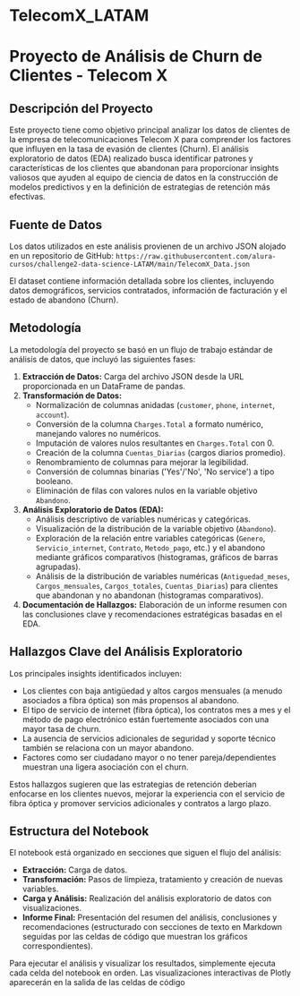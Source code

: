 # TelecomX_LATAM
# Proyecto de Análisis de Churn de Clientes - Telecom X

## Descripción del Proyecto

Este proyecto tiene como objetivo principal analizar los datos de clientes de la empresa de telecomunicaciones Telecom X para comprender los factores que influyen en la tasa de evasión de clientes (Churn). El análisis exploratorio de datos (EDA) realizado busca identificar patrones y características de los clientes que abandonan para proporcionar insights valiosos que ayuden al equipo de ciencia de datos en la construcción de modelos predictivos y en la definición de estrategias de retención más efectivas.

## Fuente de Datos

Los datos utilizados en este análisis provienen de un archivo JSON alojado en un repositorio de GitHub:
`https://raw.githubusercontent.com/alura-cursos/challenge2-data-science-LATAM/main/TelecomX_Data.json`

El dataset contiene información detallada sobre los clientes, incluyendo datos demográficos, servicios contratados, información de facturación y el estado de abandono (Churn).

## Metodología

La metodología del proyecto se basó en un flujo de trabajo estándar de análisis de datos, que incluyó las siguientes fases:

1.  **Extracción de Datos:** Carga del archivo JSON desde la URL proporcionada en un DataFrame de pandas.
2.  **Transformación de Datos:**
    *   Normalización de columnas anidadas (`customer`, `phone`, `internet`, `account`).
    *   Conversión de la columna `Charges.Total` a formato numérico, manejando valores no numéricos.
    *   Imputación de valores nulos resultantes en `Charges.Total` con 0.
    *   Creación de la columna `Cuentas_Diarias` (cargos diarios promedio).
    *   Renombramiento de columnas para mejorar la legibilidad.
    *   Conversión de columnas binarias ('Yes'/'No', 'No service') a tipo booleano.
    *   Eliminación de filas con valores nulos en la variable objetivo `Abandono`.
3.  **Análisis Exploratorio de Datos (EDA):**
    *   Análisis descriptivo de variables numéricas y categóricas.
    *   Visualización de la distribución de la variable objetivo (`Abandono`).
    *   Exploración de la relación entre variables categóricas (`Genero`, `Servicio_internet`, `Contrato`, `Metodo_pago`, etc.) y el abandono mediante gráficos comparativos (histogramas, gráficos de barras agrupadas).
    *   Análisis de la distribución de variables numéricas (`Antiguedad_meses`, `Cargos_mensuales`, `Cargos_totales`, `Cuentas_Diarias`) para clientes que abandonan y no abandonan (histogramas comparativos).
4.  **Documentación de Hallazgos:** Elaboración de un informe resumen con las conclusiones clave y recomendaciones estratégicas basadas en el EDA.

## Hallazgos Clave del Análisis Exploratorio

Los principales insights identificados incluyen:

*   Los clientes con baja antigüedad y altos cargos mensuales (a menudo asociados a fibra óptica) son más propensos al abandono.
*   El tipo de servicio de internet (fibra óptica), los contratos mes a mes y el método de pago electrónico están fuertemente asociados con una mayor tasa de churn.
*   La ausencia de servicios adicionales de seguridad y soporte técnico también se relaciona con un mayor abandono.
*   Factores como ser ciudadano mayor o no tener pareja/dependientes muestran una ligera asociación con el churn.

Estos hallazgos sugieren que las estrategias de retención deberían enfocarse en los clientes nuevos, mejorar la experiencia con el servicio de fibra óptica y promover servicios adicionales y contratos a largo plazo.

## Estructura del Notebook

El notebook está organizado en secciones que siguen el flujo del análisis:

*   **Extracción:** Carga de datos.
*   **Transformación:** Pasos de limpieza, tratamiento y creación de nuevas variables.
*   **Carga y Análisis:** Realización del análisis exploratorio de datos con visualizaciones.
*   **Informe Final:** Presentación del resumen del análisis, conclusiones y recomendaciones (estructurado con secciones de texto en Markdown seguidas por las celdas de código que muestran los gráficos correspondientes).

Para ejecutar el análisis y visualizar los resultados, simplemente ejecuta cada celda del notebook en orden. Las visualizaciones interactivas de Plotly aparecerán en la salida de las celdas de código
